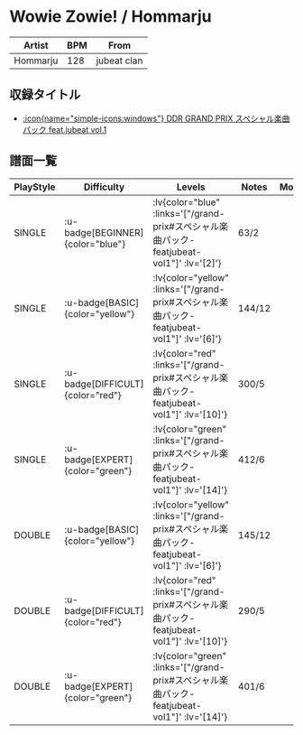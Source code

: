 # Wowie Zowie! / Hommarju

|Artist|BPM|From|
|------|---|----|
|Hommarju|128|jubeat clan|

## 収録タイトル

- [ :icon{name="simple-icons:windows"} DDR GRAND PRIX スペシャル楽曲パック feat.jubeat vol.1](/grand-prix#スペシャル楽曲パック-featjubeat-vol1)

## 譜面一覧

|PlayStyle|Difficulty|Levels|Notes|Movie|
|---------|----------|------|-----|-----|
|SINGLE| :u-badge[BEGINNER]{color="blue"} | :lv{color="blue" :links='["/grand-prix#スペシャル楽曲パック-featjubeat-vol1"]' :lv='[2]'} |63/2||
|SINGLE| :u-badge[BASIC]{color="yellow"} | :lv{color="yellow" :links='["/grand-prix#スペシャル楽曲パック-featjubeat-vol1"]' :lv='[6]'} |144/12||
|SINGLE| :u-badge[DIFFICULT]{color="red"} | :lv{color="red" :links='["/grand-prix#スペシャル楽曲パック-featjubeat-vol1"]' :lv='[10]'} |300/5||
|SINGLE| :u-badge[EXPERT]{color="green"} | :lv{color="green" :links='["/grand-prix#スペシャル楽曲パック-featjubeat-vol1"]' :lv='[14]'} |412/6||
|DOUBLE| :u-badge[BASIC]{color="yellow"} | :lv{color="yellow" :links='["/grand-prix#スペシャル楽曲パック-featjubeat-vol1"]' :lv='[6]'} |145/12||
|DOUBLE| :u-badge[DIFFICULT]{color="red"} | :lv{color="red" :links='["/grand-prix#スペシャル楽曲パック-featjubeat-vol1"]' :lv='[10]'} |290/5||
|DOUBLE| :u-badge[EXPERT]{color="green"} | :lv{color="green" :links='["/grand-prix#スペシャル楽曲パック-featjubeat-vol1"]' :lv='[14]'} |401/6||
